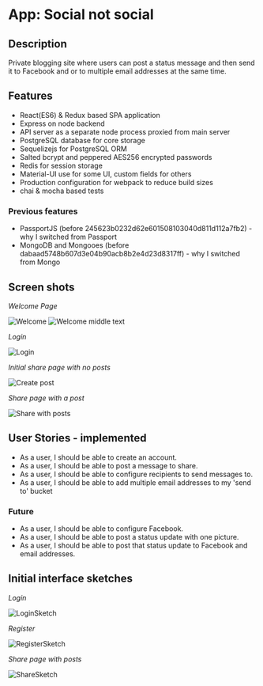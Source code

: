 # App: Social not social
## Description
Private blogging site where users can post a status message and then send it to Facebook and or to multiple email addresses at the same time.

## Features
* React(ES6) & Redux based SPA application
* Express on node backend
* API server as a separate node process proxied from main server
* PostgreSQL database for core storage
* Sequelizejs for PostgreSQL ORM
* Salted bcrypt and peppered AES256 encrypted passwords
* Redis for session storage
* Material-UI use for some UI, custom fields for others
* Production configuration for webpack to reduce build sizes
* chai & mocha based tests

### Previous features
* PassportJS (before 245623b0232d62e601508103040d811d112a7fb2) - why I switched from Passport
* MongoDB and Mongooes (before dabaad5748b607d3e04b90acb8b2e4d23d8317ff) - why I switched from Mongo

## Screen shots
*Welcome Page*

![Welcome](https://github.com/mdfw/socialnotsocial/blob/master/readme/social_not_social_about_top.png "Welcome Page")
![Welcome middle text](https://github.com/mdfw/socialnotsocial/blob/master/readme/social_not_social_about_mid.png "Welcome Page - middle")

*Login*

![Login](https://github.com/mdfw/socialnotsocial/blob/master/readme/social_not_social_login.png "Login")

*Initial share page with no posts*

![Create post](https://github.com/mdfw/socialnotsocial/blob/master/readme/social_not_social_top.png "Create post area")

*Share page with a post*

![Share with posts](https://github.com/mdfw/socialnotsocial/blob/master/readme/social_not_social_share.png "Share page with a post")


## User Stories - implemented
* As a user, I should be able to create an account.
* As a user, I should be able to post a message to share.
* As a user, I should be able to configure recipients to send messages to.
* As a user, I should be able to add multiple email addresses to my 'send to' bucket

### Future
* As a user, I should be able to configure Facebook.
* As a user, I should be able to post a status update with one picture.
* As a user, I should be able to post that status update to Facebook and email addresses.


## Initial interface sketches

*Login*

![LoginSketch](https://github.com/mdfw/socialnotsocial/blob/master/readme/designSketchLogin.png "Login")

*Register*

![RegisterSketch](https://github.com/mdfw/socialnotsocial/blob/master/readme/designSketchRegister.png "Register")

*Share page with posts*

![ShareSketch](https://github.com/mdfw/socialnotsocial/blob/master/readme/designSketchPost.png "Share")